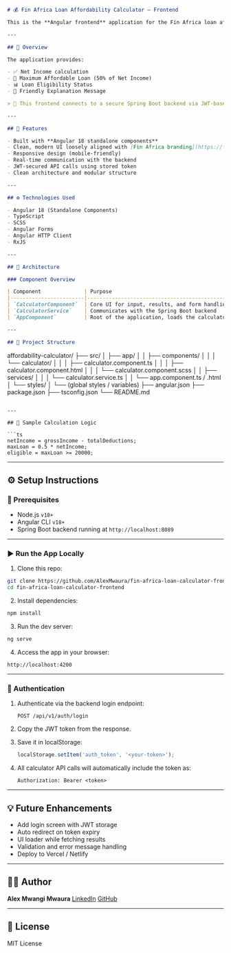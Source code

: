 ```markdown
# 💰 Fin Africa Loan Affordability Calculator – Frontend

This is the **Angular frontend** application for the Fin Africa loan affordability calculator. It allows users to input their monthly income and deductions to determine loan eligibility — connected to a secure Spring Boot backend via JWT-protected APIs.

---

## 🚀 Overview

The application provides:

- ✅ Net Income calculation
- 💸 Maximum Affordable Loan (50% of Net Income)
- 📊 Loan Eligibility Status
- 🧠 Friendly Explanation Message

> 🔐 This frontend connects to a secure Spring Boot backend via JWT-based authentication.

---

## 🎯 Features

- Built with **Angular 18 standalone components**
- Clean, modern UI loosely aligned with [Fin Africa branding](https://fin.africa)
- Responsive design (mobile-friendly)
- Real-time communication with the backend
- JWT-secured API calls using stored token
- Clean architecture and modular structure

---

## ⚙️ Technologies Used

- Angular 18 (Standalone Components)
- TypeScript
- SCSS
- Angular Forms
- Angular HTTP Client
- RxJS

---

## 🧱 Architecture

### Component Overview

| Component              | Purpose                                           |
|------------------------|---------------------------------------------------|
| `CalculatorComponent`  | Core UI for input, results, and form handling     |
| `CalculatorService`    | Communicates with the Spring Boot backend         |
| `AppComponent`         | Root of the application, loads the calculator     |

---

## 📁 Project Structure

```

affordability-calculator/
├── src/
│   ├── app/
│   │   ├── components/
│   │   │   └── calculator/
│   │   │       ├── calculator.component.ts
│   │   │       ├── calculator.component.html
│   │   │       └── calculator.component.scss
│   │   ├── services/
│   │   │   └── calculator.service.ts
│   │   └── app.component.ts / .html
│   └── styles/
│       └── (global styles / variables)
├── angular.json
├── package.json
├── tsconfig.json
└── README.md

````

---

## 🧪 Sample Calculation Logic

```ts
netIncome = grossIncome - totalDeductions;
maxLoan = 0.5 * netIncome;
eligible = maxLoan >= 20000;
````

---

## ⚙️ Setup Instructions

### 🔧 Prerequisites

* Node.js `v18+`
* Angular CLI `v18+`
* Spring Boot backend running at `http://localhost:8089`

---

### ▶️ Run the App Locally

1. Clone this repo:

```bash
git clone https://github.com/AlexMwaura/fin-africa-loan-calculator-frontend.git
cd fin-africa-loan-calculator-frontend
```

2. Install dependencies:

```bash
npm install
```

3. Run the dev server:

```bash
ng serve
```

4. Access the app in your browser:

```
http://localhost:4200
```

---

### 🔐 Authentication

1. Authenticate via the backend login endpoint:

   ```http
   POST /api/v1/auth/login
   ```
2. Copy the JWT token from the response.
3. Save it in localStorage:

   ```js
   localStorage.setItem('auth_token', '<your-token>');
   ```
4. All calculator API calls will automatically include the token as:

   ```
   Authorization: Bearer <token>
   ```

---

## 💡 Future Enhancements

* Add login screen with JWT storage
* Auto redirect on token expiry
* UI loader while fetching results
* Validation and error message handling
* Deploy to Vercel / Netlify

---

## 👨‍💻 Author

**Alex Mwangi Mwaura**
[LinkedIn](https://www.linkedin.com/in/alex-mwaura-562419119/)
[GitHub](https://github.com/AlexMwaura)

---

## 📄 License

MIT License

